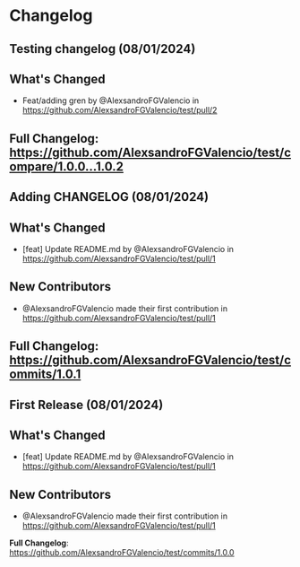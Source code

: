 # Changelog

## Testing changelog (08/01/2024)
## What's Changed
* Feat/adding gren by @AlexsandroFGValencio in https://github.com/AlexsandroFGValencio/test/pull/2


**Full Changelog**: https://github.com/AlexsandroFGValencio/test/compare/1.0.0...1.0.2
---

## Adding CHANGELOG (08/01/2024)
## What's Changed
* [feat] Update README.md by @AlexsandroFGValencio in https://github.com/AlexsandroFGValencio/test/pull/1

## New Contributors
* @AlexsandroFGValencio made their first contribution in https://github.com/AlexsandroFGValencio/test/pull/1

**Full Changelog**: https://github.com/AlexsandroFGValencio/test/commits/1.0.1
---

## First Release (08/01/2024)
## What's Changed
* [feat] Update README.md by @AlexsandroFGValencio in https://github.com/AlexsandroFGValencio/test/pull/1

## New Contributors
* @AlexsandroFGValencio made their first contribution in https://github.com/AlexsandroFGValencio/test/pull/1

**Full Changelog**: https://github.com/AlexsandroFGValencio/test/commits/1.0.0